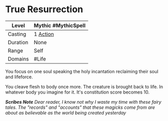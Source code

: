 # True Resurrection

|Level|Mythic #MythicSpell|
|-----|-------------------|
|Casting|1 [Action](../../../../Game%20Procedures/Action.md)|
|Duration|None|
|Range|Self|
|Domains|\#Life|

You focus on one soul speaking the holy incantation reclaiming their soul and lifeforce.

You cleave flesh to body once more. The creature is brought back to life. In whatever body you imagine for it. It's constitution score becomes 10.

***Scribes Note***
*Dear reader, I know not why I waste my time with these fairy tales. The "records" and "accounts" that these magicks come from are about as believable as the world being created yesterday*
